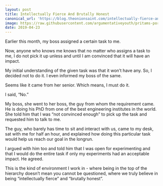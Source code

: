 ```yaml
---
layout: post
title: Intellectually Fierce And Brutally Honest
canonical_url: 'https://blog.theonionsaint.com/intellectually-fierce-and-brutally-honest'
image: https://raw.githubusercontent.com/argumentativeyouth/pritams-portfolio/master/assets/img/intellectually-fierce-and-brutally-honest.jpg
date: 2019-04-23
---
```

Earlier this month, my boss assigned a certain task to me. 

Now, anyone who knows me knows that no matter who assigns a task to me, I do not pick it up unless and until I am convinced that it will have an impact.

My initial understanding of the given task was that it won’t have any. So, I decided not to do it. I even informed my boss of the same.

Seems like it came from her senior. Which means, I must do it. 

I said, “No.”

My boss, she went to her boss, the guy from whom the requirement came. He is doing his PhD from one of the best engineering institutes in the world. She told him that I was “not convinced enough” to pick up the task and requested him to talk to me.

The guy, who barely has time to sit and interact with us, came to my desk, sat with me for half an hour, and explained how doing this particular task would help us reach our goal in the longrun. 

I argued with him too and told him that I was open for experimenting and that I would do the entire task if only my experiments had an acceptable impact. He agreed.

This is the kind of environment I work in - where being in the top of the hierarchy doesn’t mean you cannot be questioned, where we truly believe in being “intellectually fierce” and “brutally honest”.
